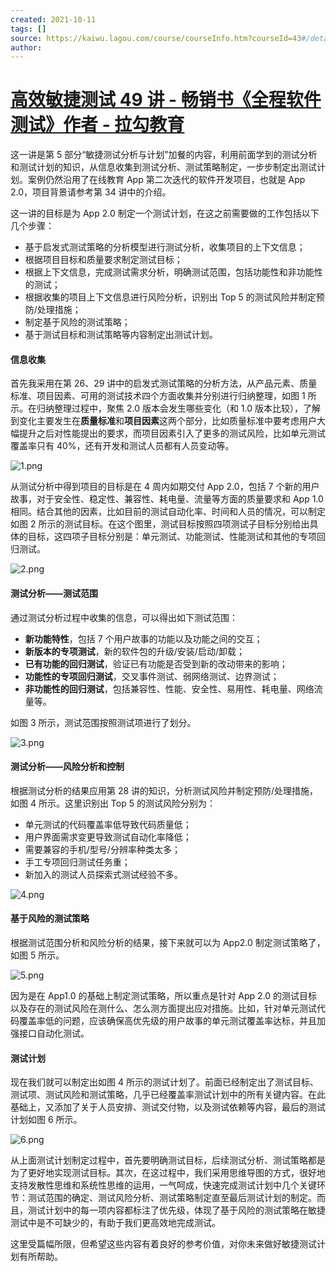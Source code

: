 ```yaml
---
created: 2021-10-11
tags: []
source: https://kaiwu.lagou.com/course/courseInfo.htm?courseId=43#/detail/pc?id=1585
author: 
---
```


# [高效敏捷测试 49 讲 - 畅销书《全程软件测试》作者 - 拉勾教育](https://kaiwu.lagou.com/course/courseInfo.htm?courseId=43#/detail/pc?id=1585)


这一讲是第 5 部分“敏捷测试分析与计划”加餐的内容，利用前面学到的测试分析和测试计划的知识，从信息收集到测试分析、测试策略制定，一步步制定出测试计划。案例仍然沿用了在线教育 App 第二次迭代的软件开发项目，也就是 App 2.0，项目背景请参考第 34 讲中的介绍。

这一讲的目标是为 App 2.0 制定一个测试计划，在这之前需要做的工作包括以下几个步骤：

-   基于启发式测试策略的分析模型进行测试分析，收集项目的上下文信息；
-   根据项目目标和质量要求制定测试目标；
-   根据上下文信息，完成测试需求分析，明确测试范围，包括功能性和非功能性的测试；
-   根据收集的项目上下文信息进行风险分析，识别出 Top 5 的测试风险并制定预防/处理措施；
-   制定基于风险的测试策略；
-   基于测试目标和测试策略等内容制定出测试计划。

#### 信息收集

首先我采用在第 26、29 讲中的启发式测试策略的分析方法，从产品元素、质量标准、项目因素、可用的测试技术四个方面收集并分别进行归纳整理，如图 1 所示。在归纳整理过程中，聚焦 2.0 版本会发生哪些变化（和 1.0 版本比较），了解到变化主要发生在**质量标准**和**项目因素**这两个部分，比如质量标准中要考虑用户大幅提升之后对性能提出的要求，而项目因素引入了更多的测试风险，比如单元测试覆盖率只有 40%，还有开发和测试人员都有人员变动等。

![1.png](https://s0.lgstatic.com/i/image/M00/04/5C/CgqCHl6z6rqAe-5rAAKfNO7DFlQ612.png)

从测试分析中得到项目的目标是在 4 周内如期交付 App 2.0，包括 7 个新的用户故事，对于安全性、稳定性、兼容性、耗电量、流量等方面的质量要求和 App 1.0 相同。结合其他的因素，比如目前的测试自动化率、时间和人员的情况，可以制定如图 2 所示的测试目标。在这个图里，测试目标按照四项测试子目标分别给出具体的目标，这四项子目标分别是：单元测试、功能测试、性能测试和其他的专项回归测试。

![2.png](https://s0.lgstatic.com/i/image/M00/04/5C/CgqCHl6z6tCAP2pLAAGnHKOkSAU154.png)

#### 测试分析——测试范围

通过测试分析过程中收集的信息，可以得出如下测试范围：

-   **新功能特性**，包括 7 个用户故事的功能以及功能之间的交互；
-   **新版本的专项测试**，新的软件包的升级/安装/启动/卸载；
-   **已有功能的回归测试**，验证已有功能是否受到新的改动带来的影响；
-   **功能性的专项回归测试**，交叉事件测试、弱网络测试、边界测试；
-   **非功能性的回归测试**，包括兼容性、性能、安全性、易用性、耗电量、网络流量等。

如图 3 所示，测试范围按照测试项进行了划分。

![3.png](https://s0.lgstatic.com/i/image/M00/04/5C/Ciqc1F6z6vmAPWxIAAIeCIgPE9g663.png)

#### 测试分析——风险分析和控制

根据测试分析的结果应用第 28 讲的知识，分析测试风险并制定预防/处理措施，如图 4 所示。这里识别出 Top 5 的测试风险分别为：

-   单元测试的代码覆盖率低导致代码质量低；
-   用户界面需求变更导致测试自动化率降低；
-   需要兼容的手机/型号/分辨率种类太多；
-   手工专项回归测试任务重；
-   新加入的测试人员探索式测试经验不多。

![4.png](https://s0.lgstatic.com/i/image/M00/04/5C/Ciqc1F6z6zSAZAEIAAQnEHiL9Zk585.png)

#### 基于风险的测试策略

根据测试范围分析和风险分析的结果，接下来就可以为 App2.0 制定测试策略了，如图 5 所示。

![5.png](https://s0.lgstatic.com/i/image/M00/04/5C/CgqCHl6z60eAd7vfAAIJfaFCqKw399.png)

因为是在 App1.0 的基础上制定测试策略，所以重点是针对 App 2.0 的测试目标以及存在的测试风险在测什么、怎么测方面提出应对措施。比如，针对单元测试代码覆盖率低的问题，应该确保高优先级的用户故事的单元测试覆盖率达标，并且加强接口自动化测试。

#### 测试计划

现在我们就可以制定出如图 4 所示的测试计划了。前面已经制定出了测试目标、测试项、测试风险和测试策略，几乎已经覆盖率测试计划中的所有关键内容。在此基础上，又添加了关于人员安排、测试交付物，以及测试依赖等内容，最后的测试计划如图 6 所示。

![6.png](https://s0.lgstatic.com/i/image/M00/04/5C/CgqCHl6z61SAP_hJAANvDjSeyLs744.png)

从上面测试计划制定过程中，首先要明确测试目标，后续测试分析、测试策略都是为了更好地实现测试目标。其次，在这过程中，我们采用思维导图的方式，很好地支持发散性思维和系统性思维的运用，一气呵成，快速完成测试计划中几个关键环节：测试范围的确定、测试风险分析、测试策略制定直至最后测试计划的制定。而且，测试计划中的每一项内容都标注了优先级，体现了基于风险的测试策略在敏捷测试中是不可缺少的，有助于我们更高效地完成测试。

这里受篇幅所限，但希望这些内容有着良好的参考价值，对你未来做好敏捷测试计划有所帮助。
